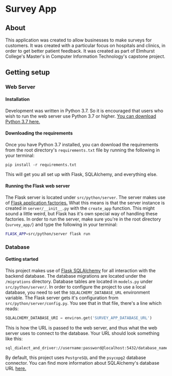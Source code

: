 # Survey App
## About
This application was created to allow businesses to make surveys for customers.
It was created with a particular focus on hospitals and clinics, in order to get
better patient feedback. It was created as part of Elmhurst College's Master's in 
Computer Information Technology's capstone project.

## Getting setup
### Web Server
#### Installation
Development was written in Python 3.7. So it is encouraged that users who wish to run
the web server use Python 3.7 or higher. [You can download Python 3.7 here.](https://www.python.org/downloads/release/python-377/)

#### Downloading the requirements
Once you have Python 3.7 installed, you can download the requirements from the root 
directory's `requirements.txt` file by running the following in your terminal:
```
pip install -r requirements.txt
```
This will get you all set up with Flask, SQLAlchemy, and everything else.

#### Running the Flask web server
The Flask server is located under `src/python/server`. The server makes use of 
[Flask application factories.](https://flask.palletsprojects.com/en/1.1.x/tutorial/factory/)
What this means is that the server instance is created in `server/__init__.py` with
the `create_app` function. This might sound a little weird, but Flask has it's own
special way of handling these factories. In order to run the server, make sure you're
in the root directory (`survey_app/`) and type the following in your terminal:
```bash
FLASK_APP=src/python/server flask run
```

### Database
#### Getting started
This project makes use of [Flask SQLAlchemy](https://flask-sqlalchemy.palletsprojects.com/en/2.x/)
for all interaction with the backend database. The database migrations are located under the `/migrations`
directory.
Database tables are located in `models.py` under `src/python/server/`. In order to configure the project
to use a local database, you need to set the `SQLALCHEMY_DATABASE_URL` environment variable. The Flask
server gets it's configuration from `src/python/server/config.py`. You see that in that file, there's a 
line which reads:
```python
SQLALCHEMY_DATABASE_URI = environ.get('SURVEY_APP_DATABASE_URL')
```
This is how the URL is passed to the web server, and thus what the web server uses to connect to the
database. Your URL should look something like this:
```
sql_dialect_and_driver://username:password@localhost:5432/database_name
```
By default, this project uses `PostgreSQL` and the `psycopg2` database connector. You can find more 
information about SQLAlchemy's database URL [here.](https://docs.sqlalchemy.org/en/13/core/engines.html)
